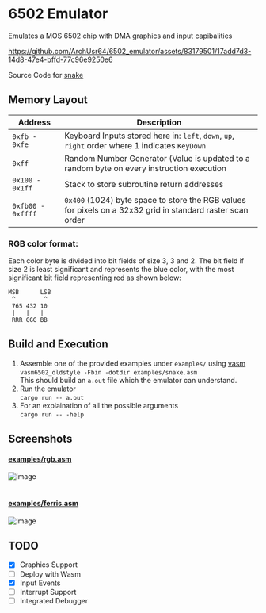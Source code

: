 # 6502 Emulator

Emulates a MOS 6502 chip with DMA graphics and input capibalities

https://github.com/ArchUsr64/6502_emulator/assets/83179501/17add7d3-14d8-47e4-bffd-77c96e9250e6  

Source Code for [snake](examples/snake.asm)

## Memory Layout  
| Address | Description |
| -- | -- |
| `0xfb - 0xfe` | Keyboard Inputs stored here in: `left`, `down`, `up`, `right` order where 1 indicates `KeyDown` |
| `0xff` | Random Number Generator (Value is updated to a random byte on every instruction execution |
| `0x100 - 0x1ff` | Stack to store subroutine return addresses |
| `0xfb00 - 0xffff` | `0x400` (1024) byte space to store the RGB values for pixels on a 32x32 grid in standard raster scan order | 

### RGB color format:
Each color byte is divided into bit fields of size 3, 3 and 2. The bit field if size 2 is least significant and represents the blue color, with the most significant bit field representing red as shown below:
```
MSB      LSB
 ^        ^
 765 432 10
 |   |   |
 RRR GGG BB
```

## Build and Execution
1. Assemble one of the provided examples under `examples/` using [vasm](http://www.compilers.de/vasm.html)  
   `vasm6502_oldstyle -Fbin -dotdir examples/snake.asm`  
   This should build an `a.out` file which the emulator can understand.
2. Run the emulator  
   `cargo run -- a.out`
3. For an explaination of all the possible arguments  
   `cargo run -- -help`
   
## Screenshots
#### [examples/rgb.asm](examples/rgb.asm)  
![image](https://github.com/ArchUsr64/6502_emulator/assets/83179501/9a6a5d93-d806-431a-af00-5bded1c93793)  
<br>
#### [examples/ferris.asm](examples/ferris.asm)  
![image](https://github.com/ArchUsr64/6502_emulator/assets/83179501/8fcb2804-92d0-43a3-abd1-ef00b96d773d)

## TODO
- [X] Graphics Support
- [ ] Deploy with Wasm
- [X] Input Events
- [ ] Interrupt Support
- [ ] Integrated Debugger
